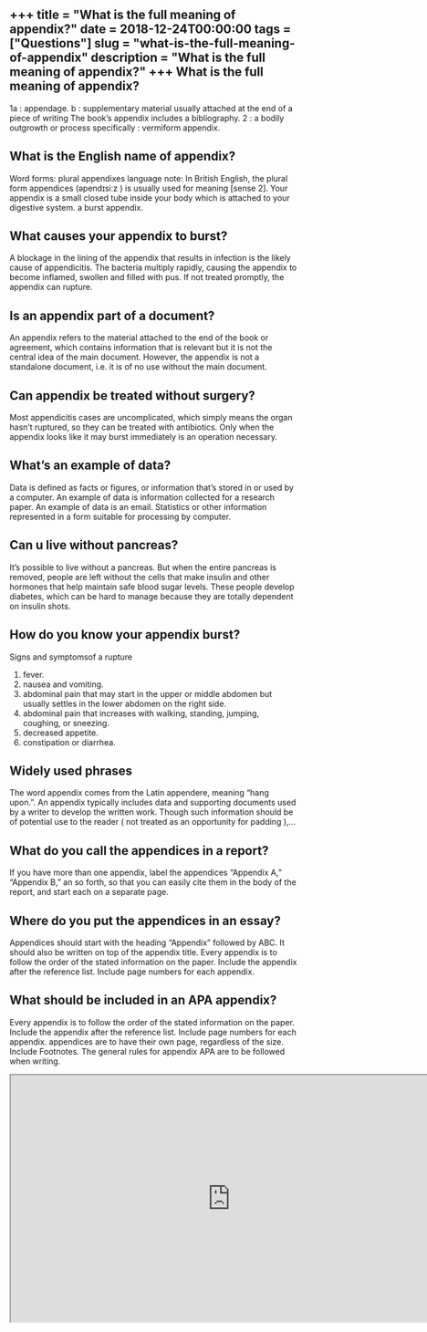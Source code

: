 +++
title = "What is the full meaning of appendix?"
date = 2018-12-24T00:00:00
tags = ["Questions"]
slug = "what-is-the-full-meaning-of-appendix"
description = "What is the full meaning of appendix?"
+++
What is the full meaning of appendix?
-------------------------------------

1a : appendage. b : supplementary material usually attached at the end of a piece of writing The book’s appendix includes a bibliography. 2 : a bodily outgrowth or process specifically : vermiform appendix.

What is the English name of appendix?
-------------------------------------

Word forms: plural appendixes language note: In British English, the plural form appendices (əpendɪsiːz ) is usually used for meaning \[sense 2\]. Your appendix is a small closed tube inside your body which is attached to your digestive system. a burst appendix.

What causes your appendix to burst?
-----------------------------------

A blockage in the lining of the appendix that results in infection is the likely cause of appendicitis. The bacteria multiply rapidly, causing the appendix to become inflamed, swollen and filled with pus. If not treated promptly, the appendix can rupture.

Is an appendix part of a document?
----------------------------------

An appendix refers to the material attached to the end of the book or agreement, which contains information that is relevant but it is not the central idea of the main document. However, the appendix is not a standalone document, i.e. it is of no use without the main document.

Can appendix be treated without surgery?
----------------------------------------

Most appendicitis cases are uncomplicated, which simply means the organ hasn’t ruptured, so they can be treated with antibiotics. Only when the appendix looks like it may burst immediately is an operation necessary.

What’s an example of data?
--------------------------

Data is defined as facts or figures, or information that’s stored in or used by a computer. An example of data is information collected for a research paper. An example of data is an email. Statistics or other information represented in a form suitable for processing by computer.

Can u live without pancreas?
----------------------------

It’s possible to live without a pancreas. But when the entire pancreas is removed, people are left without the cells that make insulin and other hormones that help maintain safe blood sugar levels. These people develop diabetes, which can be hard to manage because they are totally dependent on insulin shots.

How do you know your appendix burst?
------------------------------------

Signs and symptomsof a rupture

1. fever.
2. nausea and vomiting.
3. abdominal pain that may start in the upper or middle abdomen but usually settles in the lower abdomen on the right side.
4. abdominal pain that increases with walking, standing, jumping, coughing, or sneezing.
5. decreased appetite.
6. constipation or diarrhea.

Widely used phrases
-------------------

The word appendix comes from the Latin appendere, meaning “hang upon.”. An appendix typically includes data and supporting documents used by a writer to develop the written work. Though such information should be of potential use to the reader ( not treated as an opportunity for padding ),…

What do you call the appendices in a report?
--------------------------------------------

If you have more than one appendix, label the appendices “Appendix A,” “Appendix B,” an so forth, so that you can easily cite them in the body of the report, and start each on a separate page.

Where do you put the appendices in an essay?
--------------------------------------------

Appendices should start with the heading “Appendix” followed by ABC. It should also be written on top of the appendix title. Every appendix is to follow the order of the stated information on the paper. Include the appendix after the reference list. Include page numbers for each appendix.

What should be included in an APA appendix?
-------------------------------------------

Every appendix is to follow the order of the stated information on the paper. Include the appendix after the reference list. Include page numbers for each appendix. appendices are to have their own page, regardless of the size. Include Footnotes. The general rules for appendix APA are to be followed when writing.

<iframe allow="accelerometer; autoplay; clipboard-write; encrypted-media; gyroscope; picture-in-picture" allowfullscreen="" class="__youtube_prefs__  epyt-is-override  no-lazyload" data-no-lazy="1" data-origheight="433" data-origwidth="770" data-skipgform_ajax_framebjll="" height="433" id="_ytid_87589" loading="lazy" src="https://www.youtube.com/embed/QQ9TBfGuml4?enablejsapi=1&autoplay=0&cc_load_policy=0&cc_lang_pref=&iv_load_policy=1&loop=0&modestbranding=0&rel=1&fs=1&playsinline=0&autohide=2&theme=dark&color=red&controls=1&" title="YouTube player" width="770"></iframe>